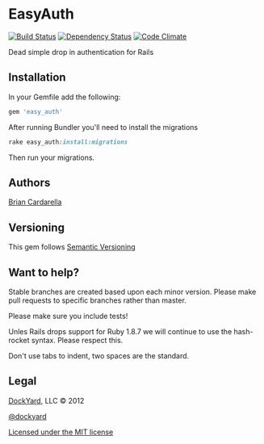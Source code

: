 # EasyAuth #

[![Build Status](https://secure.travis-ci.org/dockyard/easy_auth.png?branch=master)](http://travis-ci.org/dockyard/easy_auth)
[![Dependency Status](https://gemnasium.com/dockyard/easy_auth.png?travis)](https://gemnasium.com/dockyard/easy_auth)
[![Code Climate](https://codeclimate.com/badge.png)](https://codeclimate.com/github/dockyard/easy_auth)

Dead simple drop in authentication for Rails

## Installation ##

In your Gemfile add the following:

```ruby
gem 'easy_auth'
```

After running Bundler you'll need to install the migrations

```ruby
rake easy_auth:install:migrations
```

Then run your migrations.

## Authors ##

[Brian Cardarella](http://twitter.com/bcardarella)

## Versioning ##

This gem follows [Semantic Versioning](http://semver.org)

## Want to help? ##

Stable branches are created based upon each minor version. Please make
pull requests to specific branches rather than master.

Please make sure you include tests!

Unles Rails drops support for Ruby 1.8.7 we will continue to use the
hash-rocket syntax. Please respect this.

Don't use tabs to indent, two spaces are the standard.

## Legal ##

[DockYard](http://dockyard.com), LLC &copy; 2012

[@dockyard](http://twitter.com/dockyard)

[Licensed under the MIT license](http://www.opensource.org/licenses/mit-license.php)
